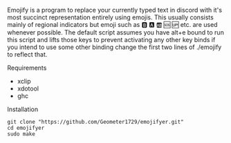 
Emojify is a program to replace your currently typed text in discord with it's most succinct representation entirely using emojis.
This usually consists mainly of regional indicators but emoji such as :b: :a: :ab: :sos: :up: etc. are used whenever possible.
The default script assumes you have alt+e bound to run this script and lifts those keys to prevent activating any other key binds if you intend to use some other binding change the first two lines of ./emojify to reflect that.

Requirements 

- xclip
- xdotool
- ghc


Installation

```
git clone "https://github.com/Geometer1729/emojifyer.git"
cd emojifyer
sudo make
```

